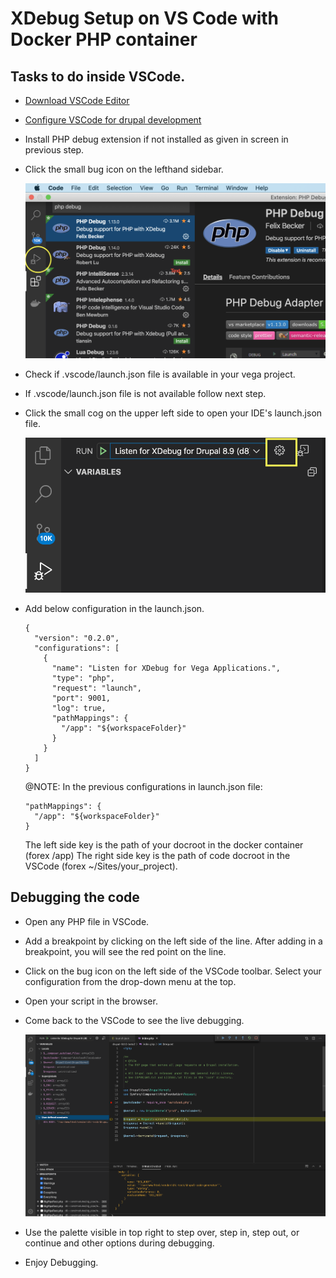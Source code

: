 # XDebug Setup on VS Code with Docker PHP container

## Tasks to do inside VSCode.

- [Download VSCode Editor](https://code.visualstudio.com/download)
- [Configure VSCode for drupal development](https://www.drupal.org/docs/develop/development-tools/configuring-visual-studio-code)
- Install PHP debug extension if not installed as given in screen in previous step.
- Click the small bug icon on the lefthand sidebar.

  ![xdebug icon](../.screenshots/xdebug_1.png)

- Check if .vscode/launch.json file is available in your vega project.
- If .vscode/launch.json file is not available follow next step.
- Click the small cog on the upper left side to open your IDE's launch.json file.


  ![add launch json](../.screenshots/xdebug_2.png)


- Add below configuration in the launch.json.

  ```
  {
    "version": "0.2.0",
    "configurations": [
      {
        "name": "Listen for XDebug for Vega Applications.",
        "type": "php",
        "request": "launch",
        "port": 9001,
        "log": true,
        "pathMappings": {
          "/app": "${workspaceFolder}"
        }
      }
    ]
  }
  ```

  @NOTE: In the previous configurations in launch.json file:

  ```
  "pathMappings": {
    "/app": "${workspaceFolder}"
  }
  ```

  The left side key is the path of your docroot in the docker container (forex /app)
  The right side key is the path of code docroot in the VSCode (forex ~/Sites/your_project).

## Debugging the code

- Open any PHP file in VSCode.
- Add a breakpoint by clicking on the left side of the line. After adding in a breakpoint, you will see the red point on the line.
- Click on the bug icon on the left side of the VSCode toolbar. Select your configuration from the drop-down menu at the top.
- Open your script in the browser.
- Come back to the VSCode to see the live debugging.


  ![debug window](../.screenshots/xdebug_3.png)


- Use the palette visible in top right to step over, step in, step out, or continue and other options during debugging.
- Enjoy Debugging.
